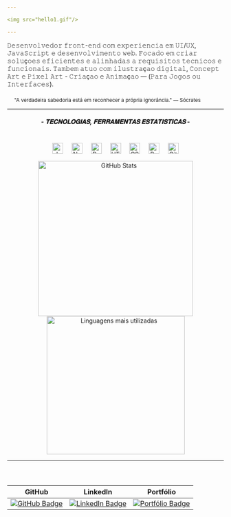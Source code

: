 ```yaml
---

<img src="hello1.gif"/>

---
```




<div>
  <p>
   𝙳𝚎𝚜𝚎𝚗𝚟𝚘𝚕𝚟𝚎𝚍𝚘𝚛 𝚏𝚛𝚘𝚗𝚝-𝚎𝚗𝚍 𝚌𝚘𝚖 𝚎𝚡𝚙𝚎𝚛𝚒𝚎𝚗𝚌𝚒𝚊 𝚎𝚖 𝚄𝙸/𝚄𝚇, 𝙹𝚊𝚟𝚊𝚂𝚌𝚛𝚒𝚙𝚝 𝚎 𝚍𝚎𝚜𝚎𝚗𝚟𝚘𝚕𝚟𝚒𝚖𝚎𝚗𝚝𝚘 𝚠𝚎𝚋. 𝙵𝚘𝚌𝚊𝚍𝚘 𝚎𝚖 𝚌𝚛𝚒𝚊𝚛 𝚜𝚘𝚕𝚞ç𝚘𝚎𝚜 𝚎𝚏𝚒𝚌𝚒𝚎𝚗𝚝𝚎𝚜 𝚎 𝚊𝚕𝚒𝚗𝚑𝚊𝚍𝚊𝚜 𝚊 𝚛𝚎𝚚𝚞𝚒𝚜𝚒𝚝𝚘𝚜 𝚝𝚎𝚌𝚗𝚒𝚌𝚘𝚜 𝚎 𝚏𝚞𝚗𝚌𝚒𝚘𝚗𝚊𝚒𝚜. 𝚃𝚊𝚖𝚋𝚎𝚖 𝚊𝚝𝚞𝚘 𝚌𝚘𝚖 𝚒𝚕𝚞𝚜𝚝𝚛𝚊ç𝚊𝚘 𝚍𝚒𝚐𝚒𝚝𝚊𝚕, 𝙲𝚘𝚗𝚌𝚎𝚙𝚝 𝙰𝚛𝚝 𝚎 𝙿𝚒𝚡𝚎𝚕 𝙰𝚛𝚝 - 𝙲𝚛𝚒𝚊ç𝚊𝚘 𝚎 𝙰𝚗𝚒𝚖𝚊ç𝚊𝚘 — (𝙿𝚊𝚛𝚊 𝙹𝚘𝚐𝚘𝚜 𝚘𝚞 𝙸𝚗𝚝𝚎𝚛𝚏𝚊𝚌𝚎𝚜).
  </p>

  <p align="right">
<sub>"A verdadeira sabedoria está em reconhecer a própria ignorância." — Sócrates</sub>
     &emsp;   &emsp;   &emsp;
  </p>
</div>

  
---
<h5 align="center">- 𝐓𝐄𝐂𝐍𝐎𝐋𝐎𝐆𝐈𝐀𝐒, 𝐅𝐄𝐑𝐑𝐀𝐌𝐄𝐍𝐓𝐀𝐒 𝐄𝐒𝐓𝐀𝐓𝐈𝐒𝐓𝐈𝐂𝐀𝐒 -</h5>

</p>
<br>






  <div align="center">
  <img src="https://cdn.jsdelivr.net/gh/devicons/devicon/icons/javascript/javascript-original.svg" width="25" alt="JavaScript"/> &nbsp;&nbsp;&nbsp;
  <img src="https://cdn.jsdelivr.net/gh/devicons/devicon/icons/nodejs/nodejs-original.svg" width="25" alt="Node.js"/> &nbsp;&nbsp;&nbsp;
  <img src="https://cdn.jsdelivr.net/gh/devicons/devicon/icons/react/react-original.svg" width="25" alt="React"/> &nbsp;&nbsp;&nbsp;
  <img src="https://cdn.jsdelivr.net/gh/devicons/devicon/icons/html5/html5-original.svg" width="25" alt="HTML5"/> &nbsp;&nbsp;&nbsp;
  <img src="https://cdn.jsdelivr.net/gh/devicons/devicon/icons/css3/css3-original.svg" width="25" alt="CSS3"/> &nbsp;&nbsp;&nbsp;
  <img src="https://cdn.jsdelivr.net/gh/devicons/devicon/icons/python/python-original.svg" width="25" alt="Python"/> &nbsp;&nbsp;&nbsp;
  <img src="https://cdn.jsdelivr.net/gh/devicons/devicon/icons/git/git-original.svg" width="25" alt="Git"/> 
</div>

</p>

  <div align="center">
<p aling="center" >
  <img src="https://github-readme-stats.vercel.app/api?username=Gust-Dev&show_icons=true&theme=radical" width="360"  alt="GitHub Stats"/>
  <img src="https://github-readme-stats.vercel.app/api/top-langs/?username=Gust-Dev&layout=compact&theme=radical" width="321,6" alt="Linguagens mais utilizadas"/>
</p>

</div>



---
<div align="center">

<h5></h5>
<br>

| GitHub | LinkedIn | Portfólio |
|--------|----------|-----------|
| [![GitHub Badge](https://img.shields.io/badge/GitHub-181717?style=flat&logo=github&logoColor=white)](https://github.com/Gust-Dev) | [![LinkedIn Badge](https://img.shields.io/badge/LinkedIn-Gust--Dev-2C2C2C?style=flat&logo=linkedin&logoColor=white)](https://www.linkedin.com/in/gusta-dev) | [![Portfólio Badge](https://img.shields.io/badge/Portfólio-2C2C2C?style=flat&logo=About.me&logoColor=white)](https://seu-portfolio.com) |


</div>
 
  




